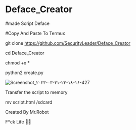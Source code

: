 # Deface_Creator

#made Script Deface 

#Copy And Paste To Termux 

git clone https://github.com/SecurityLeader/Deface_Creator

cd Deface_Creator

chmod +x * 

python2 create.py

![Screenshot_۲۰۲۳-۰۳-۳۱-۲۳-۱۸-۱۶-427](https://user-images.githubusercontent.com/128728937/229215911-f82be6ce-20c9-4302-91b7-e5a8e7f6760a.jpeg)

Transfer the script to memory 

mv script.html /sdcard

Created By Mr.Robot 

F*ck Life 🌌✨
